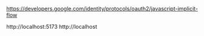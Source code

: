 <!-- oAuth redirect -->
https://developers.google.com/identity/protocols/oauth2/javascript-implicit-flow

<!-- Authorized JavaScript origins -->
http://localhost:5173
http://localhost
